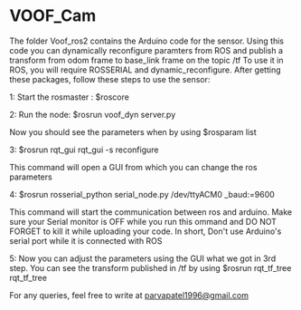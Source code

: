 # VOOF_Cam

The folder Voof_ros2 contains the Arduino code for the sensor. 
Using this code you can dynamically reconfigure paramters from ROS and publish a transform from odom frame to base_link frame on the topic /tf
To use it in ROS, you will require ROSSERIAL and dynamic_reconfigure. After getting these packages, follow these steps to use the sensor:

1: Start the rosmaster : $roscore

2: Run the node: $rosrun voof_dyn server.py

   Now you should see the parameters when by using $rosparam list
   
3: $rosrun rqt_gui rqt_gui -s reconfigure

   This command will open a GUI from which you can change the ros parameters
   
4: $rosrun rosserial_python serial_node.py /dev/ttyACM0 _baud:=9600

   This command will start the communication between ros and arduino. Make sure your Serial monitor is OFF while you run this    ommand and DO NOT FORGET to kill it while uploading your code. In short, Don't use Arduino's serial port while it is connected with ROS
    
 5: Now you can adjust the parameters using the GUI what we got in 3rd step. You can see the transform published in /tf by using $rosrun rqt_tf_tree rqt_tf_tree
 
 For any queries, feel free to write at parvapatel1996@gmail.com
